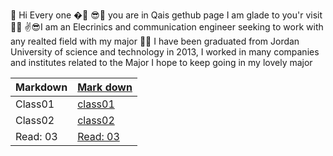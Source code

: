 🙌 Hi Every one �🤳
😎👀 you are in Qais gethub page I am glade to you'r visit 🐱‍💻
✌😎I am an Elecrinics and communication engineer seeking to work with any realted field with my major 🐱‍🚀
I have been graduated from Jordan University of science and technology in 2013, I worked in many companies and institutes related to the Major I hope to keep going in my lovely major

 
|Markdown     |[Mark down](https://qaisalshorman.github.io/Code-102-Reading-Notes/mark%20down%20)   |
|-------------| -------------- |
|Class01      |[class01](https://qaisalshorman.github.io/Code-102-Reading-Notes/class01)     |
|Class02      |[class02](https://qaisalshorman.github.io/Code-102-Reading-Notes/class-2)                |
|Read: 03         |[Read: 03]()    |
